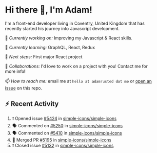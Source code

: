 # Hi there 👋, I'm Adam!

I'm a front-end developer living in Coventry, United Kingdom that has recently started his journey into Javascript development.

🔨 *Currently working on:* Improving my Javascript & React skills.

🌱 *Currently learning:* GraphQL, React, Redux

🎯 *Next steps:* First major React project

🤝 *Collaborations:* I'd love to work on a project with you! Contact me for more info!

📫 *How to reach me:* email me at `hello at adamrusted dot me` or [open an issue](https://github.com/adamrusted/adamrusted/issues/new) on this repo.

## :zap: Recent Activity
<!--START_SECTION:activity-->
1. ❗️ Opened issue [#5424](https://github.com/simple-icons/simple-icons/issues/5424) in [simple-icons/simple-icons](https://github.com/simple-icons/simple-icons)
2. 🗣 Commented on [#5250](https://github.com/simple-icons/simple-icons/issues/5250) in [simple-icons/simple-icons](https://github.com/simple-icons/simple-icons)
3. 🗣 Commented on [#5410](https://github.com/simple-icons/simple-icons/issues/5410) in [simple-icons/simple-icons](https://github.com/simple-icons/simple-icons)
4. 🎉 Merged PR [#5195](https://github.com/simple-icons/simple-icons/pull/5195) in [simple-icons/simple-icons](https://github.com/simple-icons/simple-icons)
5. ❗️ Closed issue [#5132](https://github.com/simple-icons/simple-icons/issues/5132) in [simple-icons/simple-icons](https://github.com/simple-icons/simple-icons)
<!--END_SECTION:activity-->
